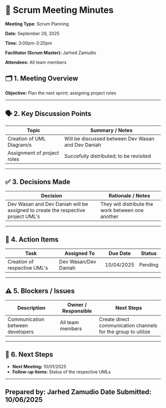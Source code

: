 # 📝 Scrum Meeting Minutes

**Meeting Type:**
Scrum Planning

**Date:**
September 29, 2025

**Time:**
3:00pm-3:20pm

**Facilitator (Scrum Master):**
Jarhed Zamudio

**Attendees:**
All team members


## 🗂️ 1. Meeting Overview

**Objective:**
Plan the next sprint; assigning project roles

---

## 🗣️ 2. Key Discussion Points

| Topic | Summary / Notes |
| -------- | ----------------- |
| Creation of UML Diagram/s | Will be discussed between Dev Wasan and Dev Daniah |
| Assignment of project roles      | Succefully distributed; to be revisited                |


---

## ✅ 3. Decisions Made

| Decision | Rationale / Notes |
| -------- | ----------------- |
| Dev Wasan and Dev Daniah will be assigned to create the respective project UML's         |  They will distribute the work between one another|

---

## 🔧 4. Action Items

| Task | Assigned To | Due Date | Status |
| ---- | ----------- | -------- | ------ |
| Creation of respective UML's     | Dev Wasan/Dev Daniah            |  10/04/2025        | Pending      |

---

## ⚠️ 5. Blockers / Issues

| Description | Owner / Responsible | Next Steps |
| ----------- | ------------------- | ---------- |
| Communication between developers      |       All team members              | Create direct communication channels for the group to utilize           |

---


## 📅 6. Next Steps

* **Next Meeting:** 
  10/01/2025
* **Follow-up Items:** 
Status of the respective UMLs
---

**Prepared by:** 
Jarhed Zamudio
**Date Submitted:**
10/06/2025
---
